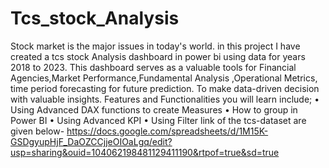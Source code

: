 # Tcs_stock_Analysis
Stock market is the major issues in today's world. in this project I have created a tcs stock Analysis dashboard in power bi using data for years 2018 to 2023. This dashboard serves as a valuable tools for Financial Agencies,Market Performance,Fundamental Analysis ,Operational Metrics, time period forecasting for future prediction. To make data-driven decision with valuable insights. Features and Functionalities you will learn include; • Using Advanced DAX functions to create Measures • How to group in Power BI • Using Advanced KPI • Using Filter
link of the tcs-dataset are given below-
https://docs.google.com/spreadsheets/d/1M15K-GSDgyupHjF_DaOZCCjjeOIOaLgq/edit?usp=sharing&ouid=104062198481129411190&rtpof=true&sd=true
